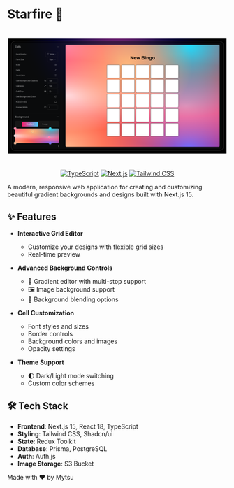 # Starfire 🌠

<div align="center">
  <img src="/public/bingo.png" alt="Starfire Demo" width="500" style="margin: 20px 0"/>

[![TypeScript](https://img.shields.io/badge/TypeScript-007ACC?style=for-the-badge&logo=typescript&logoColor=white)](https://www.typescriptlang.org/)
[![Next.js](https://img.shields.io/badge/Next.js-000000?style=for-the-badge&logo=next.js&logoColor=white)](https://nextjs.org/)
[![Tailwind CSS](https://img.shields.io/badge/Tailwind_CSS-38B2AC?style=for-the-badge&logo=tailwind-css&logoColor=white)](https://tailwindcss.com/)

</div>
A modern, responsive web application for creating and customizing beautiful gradient backgrounds and designs built with Next.js 15.

## ✨ Features

-   **Interactive Grid Editor**

    -   Customize your designs with flexible grid sizes
    -   Real-time preview

-   **Advanced Background Controls**

    -   🎨 Gradient editor with multi-stop support
    -   🖼️ Image background support
    -   🔄 Background blending options

-   **Cell Customization**

    -   Font styles and sizes
    -   Border controls
    -   Background colors and images
    -   Opacity settings

-   **Theme Support**
    -   🌓 Dark/Light mode switching
    -   Custom color schemes

## 🛠️ Tech Stack

-   **Frontend**: Next.js 15, React 18, TypeScript
-   **Styling**: Tailwind CSS, Shadcn/ui
-   **State**: Redux Toolkit
-   **Database**: Prisma, PostgreSQL
-   **Auth**: Auth.js
-   **Image Storage**: S3 Bucket

Made with ❤️ by Mytsu
